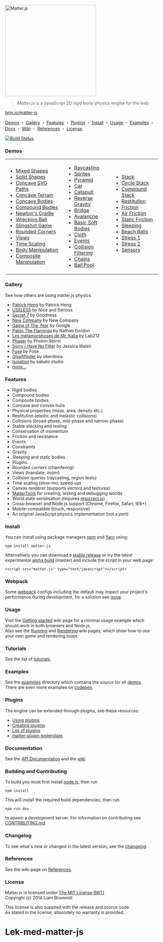 <img alt="Matter.js" src="https://brm.io/matter-js/img/matter-js.svg" width="300">

> *Matter.js* is a JavaScript 2D rigid body physics engine for the web

[brm.io/matter-js](https://brm.io/matter-js/)

[Demos](#demos) ・ [Gallery](#gallery) ・ [Features](#features) ・ [Plugins](#plugins) ・ [Install](#install) ・ [Usage](#usage) ・ [Examples](#examples) ・ [Docs](#documentation) ・ [Wiki](https://github.com/liabru/matter-js/wiki) ・ [References](#references) ・ [License](#license)

[![Build Status](https://travis-ci.org/liabru/matter-js.png?branch=master)](https://travis-ci.org/liabru/matter-js)

### Demos

<table>
  <tr>
    <td>
      <ul>
        <li><a href="https://brm.io/matter-js/demo/#mixed">Mixed Shapes</a></li>
        <li><a href="https://brm.io/matter-js/demo/#mixedSolid">Solid Shapes</a></li>
        <li><a href="https://brm.io/matter-js/demo/#svg">Concave SVG Paths</a></li>
        <li><a href="https://brm.io/matter-js/demo/#terrain">Concave Terrain</a></li>
        <li><a href="https://brm.io/matter-js/demo/#concave">Concave Bodies</a></li>
        <li><a href="https://brm.io/matter-js/demo/#compound">Compound Bodies</a></li>
        <li><a href="https://brm.io/matter-js/demo/#newtonsCradle">Newton's Cradle</a></li>
        <li><a href="https://brm.io/matter-js/demo/#wreckingBall">Wrecking Ball</a></li>
        <li><a href="https://brm.io/matter-js/demo/#slingshot">Slingshot Game</a></li>
        <li><a href="https://brm.io/matter-js/demo/#rounded">Rounded Corners</a></li>
        <li><a href="https://brm.io/matter-js/demo/#views">Views</a></li>
        <li><a href="https://brm.io/matter-js/demo/#timescale">Time Scaling</a></li>
        <li><a href="https://brm.io/matter-js/demo/#manipulation">Body Manipulation</a></li>
        <li><a href="https://brm.io/matter-js/demo/#compositeManipulation">Composite Manipulation</a></li>
      </ul>
    </td>
    <td>
      <ul>
        <li><a href="https://brm.io/matter-js/demo/#raycasting">Raycasting</a></li>
        <li><a href="https://brm.io/matter-js/demo/#sprites">Sprites</a></li>
        <li><a href="https://brm.io/matter-js/demo/#pyramid">Pyramid</a></li>
        <li><a href="https://brm.io/matter-js/demo/#car">Car</a></li>
        <li><a href="https://brm.io/matter-js/demo/#catapult">Catapult</a></li>
        <li><a href="https://brm.io/matter-js/demo/#gravity">Reverse Gravity</a></li>
        <li><a href="https://brm.io/matter-js/demo/#bridge">Bridge</a></li>
        <li><a href="https://brm.io/matter-js/demo/#avalanche">Avalanche</a></li>
        <li><a href="https://brm.io/matter-js/demo/#softBody">Basic Soft Bodies</a></li>
        <li><a href="https://brm.io/matter-js/demo/#cloth">Cloth</a></li>
        <li><a href="https://brm.io/matter-js/demo/#events">Events</a></li>
        <li><a href="https://brm.io/matter-js/demo/#collisionFiltering">Collision Filtering</a></li>
        <li><a href="https://brm.io/matter-js/demo/#chains">Chains</a></li>
        <li><a href="https://brm.io/matter-js/demo/#ballPool">Ball Pool</a></li>
      </ul>
    </td>
    <td>
      <ul>
        <li><a href="https://brm.io/matter-js/demo/#stack">Stack</a></li>
        <li><a href="https://brm.io/matter-js/demo/#circleStack">Circle Stack</a></li>
        <li><a href="https://brm.io/matter-js/demo/#compoundStack">Compound Stack</a></li>
        <li><a href="https://brm.io/matter-js/demo/#restitution">Restitution</a></li>
        <li><a href="https://brm.io/matter-js/demo/#friction">Friction</a></li>
        <li><a href="https://brm.io/matter-js/demo/#airFriction">Air Friction</a></li>
        <li><a href="https://brm.io/matter-js/demo/#staticFriction">Static Friction</a></li>
        <li><a href="https://brm.io/matter-js/demo/#sleeping">Sleeping</a></li>
        <li><a href="https://brm.io/matter-js/demo/#beachBalls">Beach Balls</a></li>
        <li><a href="https://brm.io/matter-js/demo/#stress">Stress 1</a></li>
        <li><a href="https://brm.io/matter-js/demo/#stress2">Stress 2</a></li>
        <li><a href="https://brm.io/matter-js/demo/#sensors">Sensors</a></li>
      </ul>
      <br>
    </td>
  </tr>
</table>

### Gallery

See how others are using matter.js physics

- [Patrick Heng](https://patrickheng.com/) by Patrick Heng
- [USELESS](https://useless.london/) by Nice and Serious
- [Secret 7](https://secret-7.com/) by Goodness
- [New Company](https://www.new.company/) by New Company
- [Game of The Year](https://gameoftheyear.withgoogle.com/) by Google
- [Pablo The Flamingo](https://pablotheflamingo.com/) by Nathan Gordon
- [Les métamorphoses de Mr. Kalia](https://lab212.org/oeuvres/2:art/18/Les-metamorphoses-de-Mr-Kalia) by Lab212
- [Phaser](https://phaser.io/) by Photon Storm
- [Sorry I Have No Filter](https://sorryihavenofilter.com/pages/about/) by Jessica Walsh
- [Fuse](https://fuse.blog/) by Fuse
- [Glyphfinder](https://www.glyphfinder.com/) by überdosis
- [Isolation](https://isolation.is/postcards/my-week) by sabato studio
- [more...](https://github.com/liabru/matter-js/wiki/Gallery)

### Features

- Rigid bodies
- Compound bodies
- Composite bodies
- Concave and convex hulls
- Physical properties (mass, area, density etc.)
- Restitution (elastic and inelastic collisions)
- Collisions (broad-phase, mid-phase and narrow-phase)
- Stable stacking and resting
- Conservation of momentum
- Friction and resistance
- Events
- Constraints
- Gravity
- Sleeping and static bodies
- Plugins
- Rounded corners (chamfering)
- Views (translate, zoom)
- Collision queries (raycasting, region tests)
- Time scaling (slow-mo, speed-up)
- Canvas renderer (supports vectors and textures)
- [MatterTools](https://github.com/liabru/matter-tools) for creating, testing and debugging worlds
- World state serialisation (requires [resurrect.js](https://github.com/skeeto/resurrect-js))
- Cross-browser and Node.js support (Chrome, Firefox, Safari, IE8+)
- Mobile-compatible (touch, responsive)
- An original JavaScript physics implementation (not a port)

### Install

You can install using package managers [npm](https://www.npmjs.org/package/matter-js) and [Yarn](https://yarnpkg.com/) using:

    npm install matter-js

Alternatively you can download a [stable release](https://github.com/liabru/matter-js/tags) or try the latest experimental [alpha build](https://github.com/liabru/matter-js/tree/master/build) (master) and include the script in your web page:

    <script src="matter.js" type="text/javascript"></script>

### Webpack

Some [webpack](https://webpack.js.org/) configs including the default may impact your project's performance during development, for a solution see [issue](https://github.com/liabru/matter-js/issues/1001).

### Usage

Visit the [Getting started](https://github.com/liabru/matter-js/wiki/Getting-started) wiki page for a minimal usage example which should work in both browsers and Node.js.  
Also see the [Running](https://github.com/liabru/matter-js/wiki/Running) and [Rendering](https://github.com/liabru/matter-js/wiki/Rendering) wiki pages, which show how to use your own game and rendering loops.

### Tutorials

See the list of [tutorials](https://github.com/liabru/matter-js/wiki/Tutorials).

### Examples

See the [examples](https://github.com/liabru/matter-js/tree/master/examples) directory which contains the source for all [demos](#demos).  
There are even more examples on [codepen](https://codepen.io/collection/Fuagy/).

### Plugins

The engine can be extended through plugins, see these resources:

- [Using plugins](https://github.com/liabru/matter-js/wiki/Using-plugins)
- [Creating plugins](https://github.com/liabru/matter-js/wiki/Creating-plugins)
- [List of plugins](https://github.com/liabru/matter-js/wiki/List-of-plugins)
- [matter-plugin-boilerplate](https://github.com/liabru/matter-plugin-boilerplate)

### Documentation

See the [API Documentation](https://brm.io/matter-js/docs/) and the [wiki](https://github.com/liabru/matter-js/wiki)

### Building and Contributing

To build you must first install [node.js](https://nodejs.org/), then run

	npm install

This will install the required build dependencies, then run

	npm run dev

to spawn a development server. For information on contributing see [CONTRIBUTING.md](https://github.com/liabru/matter-js/blob/master/CONTRIBUTING.md).

### Changelog

To see what's new or changed in the latest version, see the [changelog](https://github.com/liabru/matter-js/blob/master/CHANGELOG.md).

### References

See the wiki page on [References](https://github.com/liabru/matter-js/wiki/References).

### License

Matter.js is licensed under [The MIT License (MIT)](https://opensource.org/licenses/MIT)  
Copyright (c) 2014 Liam Brummitt

This license is also supplied with the release and source code.  
As stated in the license, absolutely no warranty is provided.
# Lek-med-matter-js
